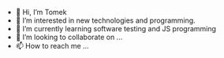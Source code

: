 - 👋 Hi, I’m Tomek
- 👀 I’m interested in new technologies and programming.
- 🌱 I’m currently learning software testing and JS programming
- 💞️ I’m looking to collaborate on ...
- 📫 How to reach me ...

<!---
tomekkzielinski/tomekkzielinski is a ✨ special ✨ repository because its `README.md` (this file) appears on your GitHub profile.
You can click the Preview link to take a look at your changes.
--->
